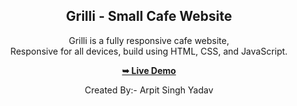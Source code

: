 <div align="center">

  <h2 align="center">Grilli - Small Cafe  Website</h2>

  Grilli is a fully responsive cafe website, <br />Responsive for all devices, build using HTML, CSS, and JavaScript.

  <a href="https://small-cafe-website.vercel.app/"><strong>➥ Live Demo</strong></a>

  Created By:- Arpit Singh Yadav

</div>
